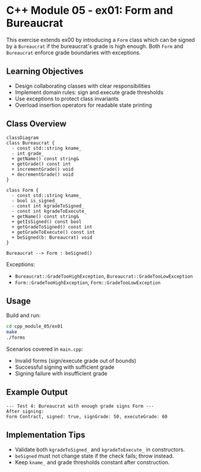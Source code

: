 # C++ Module 05 - ex01: Form and Bureaucrat

This exercise extends ex00 by introducing a `Form` class which can be signed by
a `Bureaucrat` if the bureaucrat's grade is high enough. Both `Form` and
`Bureaucrat` enforce grade boundaries with exceptions.

## Learning Objectives

- Design collaborating classes with clear responsibilities
- Implement domain rules: sign and execute grade thresholds
- Use exceptions to protect class invariants
- Overload insertion operators for readable state printing

## Class Overview

```mermaid
classDiagram
class Bureaucrat {
  - const std::string kname_
  - int grade_
  + getName() const string&
  + getGrade() const int
  + incrementGrade() void
  + decrementGrade() void
}

class Form {
  - const std::string kname_
  - bool is_signed_
  - const int kgradeToSigned_
  - const int kgradeToExecute_
  + getName() const string&
  + getIsSigned() const bool
  + getGradeToSigned() const int
  + getGradeToExecute() const int
  + beSigned(b: Bureaucrat) void
}

Bureaucrat --> Form : beSigned()
```

Exceptions:

- `Bureaucrat::GradeTooHighException`, `Bureaucrat::GradeTooLowException`
- `Form::GradeTooHighException`, `Form::GradeTooLowException`

[//]: # (## Flowchart &#40;Signing a Form&#41;)

[//]: # ()
[//]: # (```mermaid)

[//]: # (flowchart TD)

[//]: # (  A[Create Form&#40;name, sGrade, eGrade&#41;] --> B{Grades in 1..150?})

[//]: # (  B -- no --> X[throw High/Low])

[//]: # (  B -- yes --> C[Create Bureaucrat&#40;name, grade&#41;])

[//]: # (  C --> D{bureaucrat.grade <= form.kgradeToSigned?})

[//]: # (  D -- yes --> E[form.is_signed_ = true])

[//]: # (  D -- no --> X[throw GradeTooLowException])

[//]: # (```)

## Usage

Build and run:

```bash
cd cpp_module_05/ex01
make
./forms
```

Scenarios covered in `main.cpp`:

- Invalid forms (sign/execute grade out of bounds)
- Successful signing with sufficient grade
- Signing failure with insufficient grade

## Example Output

```
--- Test 4: Bureaucrat with enough grade signs Form ---
After signing:
Form Contract, signed: true, signGrade: 50, executeGrade: 60
```

## Implementation Tips

- Validate both `kgradeToSigned_` and `kgradeToExecute_` in constructors.
- `beSigned` must not change state if the check fails; throw instead.
- Keep `kname_` and grade thresholds constant after construction.


